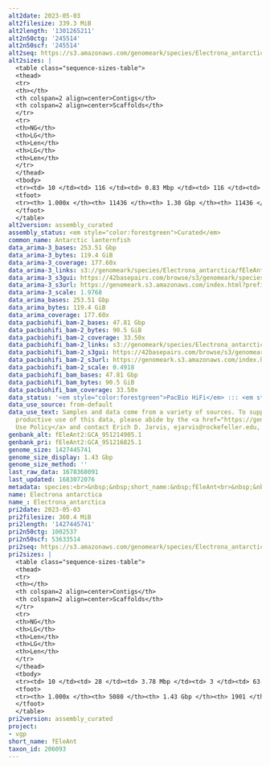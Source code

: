```yaml
---
alt2date: 2023-05-03
alt2filesize: 339.3 MiB
alt2length: '1301265211'
alt2n50ctg: '245514'
alt2n50scf: '245514'
alt2seq: https://s3.amazonaws.com/genomeark/species/Electrona_antarctica/fEleAnt2/assembly_curated/fEleAnt2.alt.cur.20230503.fasta.gz
alt2sizes: |
  <table class="sequence-sizes-table">
  <thead>
  <tr>
  <th></th>
  <th colspan=2 align=center>Contigs</th>
  <th colspan=2 align=center>Scaffolds</th>
  </tr>
  <tr>
  <th>NG</th>
  <th>LG</th>
  <th>Len</th>
  <th>LG</th>
  <th>Len</th>
  </tr>
  </thead>
  <tbody>
  <tr><td> 10 </td><td> 116 </td><td> 0.83 Mbp </td><td> 116 </td><td> 0.83 Mbp </td></tr><tr><td> 20 </td><td> 306 </td><td> 0.58 Mbp </td><td> 306 </td><td> 0.58 Mbp </td></tr><tr><td> 30 </td><td> 571 </td><td> 424.61 Kbp </td><td> 571 </td><td> 424.61 Kbp </td></tr><tr><td> 40 </td><td> 923 </td><td> 322.59 Kbp </td><td> 923 </td><td> 322.59 Kbp </td></tr><tr style="background-color:#cccccc;"><td> 50 </td><td> 1387 </td><td> 245.51 Kbp </td><td> 1387 </td><td> 245.51 Kbp </td></tr><tr><td> 60 </td><td> 2002 </td><td> 183.54 Kbp </td><td> 2002 </td><td> 183.54 Kbp </td></tr><tr><td> 70 </td><td> 2841 </td><td> 130.53 Kbp </td><td> 2841 </td><td> 130.53 Kbp </td></tr><tr><td> 80 </td><td> 4071 </td><td> 85.71 Kbp </td><td> 4071 </td><td> 85.71 Kbp </td></tr><tr><td> 90 </td><td> 6180 </td><td> 43.23 Kbp </td><td> 6180 </td><td> 43.23 Kbp </td></tr><tr><td> 100 </td><td> 11436 </td><td> 1.55 Kbp </td><td> 11436 </td><td> 1.55 Kbp </td></tr></tbody>
  <tfoot>
  <tr><th> 1.000x </th><th> 11436 </th><th> 1.30 Gbp </th><th> 11436 </th><th> 1.30 Gbp </th></tr>
  </tfoot>
  </table>
alt2version: assembly_curated
assembly_status: <em style="color:forestgreen">Curated</em>
common_name: Antarctic lanternfish
data_arima-3_bases: 253.51 Gbp
data_arima-3_bytes: 119.4 GiB
data_arima-3_coverage: 177.60x
data_arima-3_links: s3://genomeark/species/Electrona_antarctica/fEleAnt3/genomic_data/arima/<br>
data_arima-3_s3gui: https://42basepairs.com/browse/s3/genomeark/species/Electrona_antarctica/fEleAnt3/genomic_data/arima/
data_arima-3_s3url: https://genomeark.s3.amazonaws.com/index.html?prefix=species/Electrona_antarctica/fEleAnt3/genomic_data/arima/
data_arima-3_scale: 1.9768
data_arima_bases: 253.51 Gbp
data_arima_bytes: 119.4 GiB
data_arima_coverage: 177.60x
data_pacbiohifi_bam-2_bases: 47.81 Gbp
data_pacbiohifi_bam-2_bytes: 90.5 GiB
data_pacbiohifi_bam-2_coverage: 33.50x
data_pacbiohifi_bam-2_links: s3://genomeark/species/Electrona_antarctica/fEleAnt2/genomic_data/pacbio_hifi/<br>
data_pacbiohifi_bam-2_s3gui: https://42basepairs.com/browse/s3/genomeark/species/Electrona_antarctica/fEleAnt2/genomic_data/pacbio_hifi/
data_pacbiohifi_bam-2_s3url: https://genomeark.s3.amazonaws.com/index.html?prefix=species/Electrona_antarctica/fEleAnt2/genomic_data/pacbio_hifi/
data_pacbiohifi_bam-2_scale: 0.4918
data_pacbiohifi_bam_bases: 47.81 Gbp
data_pacbiohifi_bam_bytes: 90.5 GiB
data_pacbiohifi_bam_coverage: 33.50x
data_status: '<em style="color:forestgreen">PacBio HiFi</em> ::: <em style="color:forestgreen">Arima</em>'
data_use_source: from-default
data_use_text: Samples and data come from a variety of sources. To support fair and
  productive use of this data, please abide by the <a href="https://genome10k.soe.ucsc.edu/data-use-policies/">Data
  Use Policy</a> and contact Erich D. Jarvis, ejarvis@rockefeller.edu, with any questions.
genbank_alt: fEleAnt2:GCA_951214905.1
genbank_pri: fEleAnt2:GCA_951216825.1
genome_size: 1427445741
genome_size_display: 1.43 Gbp
genome_size_method: ''
last_raw_data: 1678368091
last_updated: 1683072076
metadata: species:<br>&nbsp;&nbsp;short_name:&nbsp;fEleAnt<br>&nbsp;&nbsp;name:&nbsp;Electrona&nbsp;antarctica<br>&nbsp;&nbsp;taxon_id:&nbsp;206093<br>&nbsp;&nbsp;common_name:&nbsp;Antarctic&nbsp;lanternfish<br>&nbsp;&nbsp;order:<br>&nbsp;&nbsp;&nbsp;&nbsp;name:&nbsp;Myctophiformes<br>&nbsp;&nbsp;family:<br>&nbsp;&nbsp;&nbsp;&nbsp;name:&nbsp;Myctophidae<br>&nbsp;&nbsp;individuals:<br>&nbsp;&nbsp;&nbsp;&nbsp;-&nbsp;short_name:&nbsp;fEleAnt2<br>&nbsp;&nbsp;&nbsp;&nbsp;&nbsp;&nbsp;biosample_id:&nbsp;SAMEA8748807<br>&nbsp;&nbsp;&nbsp;&nbsp;&nbsp;&nbsp;sex:&nbsp;female<br>&nbsp;&nbsp;&nbsp;&nbsp;-&nbsp;short_name:&nbsp;fEleAnt3<br>&nbsp;&nbsp;&nbsp;&nbsp;&nbsp;&nbsp;biosample_id:&nbsp;SAMEA8748808<br>&nbsp;&nbsp;&nbsp;&nbsp;&nbsp;&nbsp;sex:<br>&nbsp;&nbsp;genome_size:<br>&nbsp;&nbsp;genome_size_method:<br>&nbsp;&nbsp;project:&nbsp;[&nbsp;vgp&nbsp;]<br>
name: Electrona antarctica
name_: Electrona_antarctica
pri2date: 2023-05-03
pri2filesize: 360.4 MiB
pri2length: '1427445741'
pri2n50ctg: 1002537
pri2n50scf: 53633514
pri2seq: https://s3.amazonaws.com/genomeark/species/Electrona_antarctica/fEleAnt2/assembly_curated/fEleAnt2.pri.cur.20230503.fasta.gz
pri2sizes: |
  <table class="sequence-sizes-table">
  <thead>
  <tr>
  <th></th>
  <th colspan=2 align=center>Contigs</th>
  <th colspan=2 align=center>Scaffolds</th>
  </tr>
  <tr>
  <th>NG</th>
  <th>LG</th>
  <th>Len</th>
  <th>LG</th>
  <th>Len</th>
  </tr>
  </thead>
  <tbody>
  <tr><td> 10 </td><td> 28 </td><td> 3.78 Mbp </td><td> 3 </td><td> 63.62 Mbp </td></tr><tr><td> 20 </td><td> 76 </td><td> 2.45 Mbp </td><td> 5 </td><td> 60.55 Mbp </td></tr><tr><td> 30 </td><td> 143 </td><td> 1.87 Mbp </td><td> 7 </td><td> 59.04 Mbp </td></tr><tr><td> 40 </td><td> 233 </td><td> 1.35 Mbp </td><td> 10 </td><td> 56.06 Mbp </td></tr><tr style="background-color:#cccccc;"><td> 50 </td><td> 355 </td><td style="background-color:#88ff88;"> 1.00 Mbp </td><td> 12 </td><td style="background-color:#88ff88;"> 53.63 Mbp </td></tr><tr><td> 60 </td><td> 523 </td><td> 0.71 Mbp </td><td> 15 </td><td> 49.80 Mbp </td></tr><tr><td> 70 </td><td> 774 </td><td> 461.38 Kbp </td><td> 18 </td><td> 48.16 Mbp </td></tr><tr><td> 80 </td><td> 1172 </td><td> 278.93 Kbp </td><td> 21 </td><td> 42.90 Mbp </td></tr><tr><td> 90 </td><td> 1906 </td><td> 131.03 Kbp </td><td> 30 </td><td> 1.11 Mbp </td></tr><tr><td> 100 </td><td> 5080 </td><td> 1.00 Kbp </td><td> 1901 </td><td> 1.00 Kbp </td></tr></tbody>
  <tfoot>
  <tr><th> 1.000x </th><th> 5080 </th><th> 1.43 Gbp </th><th> 1901 </th><th> 1.43 Gbp </th></tr>
  </tfoot>
  </table>
pri2version: assembly_curated
project:
- vgp
short_name: fEleAnt
taxon_id: 206093
---
```

